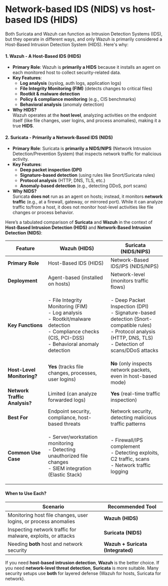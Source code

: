 # Network-based IDS (NIDS) vs host-based IDS (HIDS)

Both Suricata and Wazuh can function as Intrusion Detection Systems (IDS), but they operate in different ways, and only Wazuh is primarily considered a Host-Based Intrusion Detection System (HIDS). Here's why:

#### **1. Wazuh - A Host-Based IDS (HIDS)**

* **Primary Role**: Wazuh is **primarily a HIDS** because it installs an agent on each monitored host to collect security-related data.
* **Key Features**:
  * **Log analysis** (syslog, auth logs, application logs)
  * **File Integrity Monitoring (FIM)** (detects changes to critical files)
  * **Rootkit & malware detection**
  * **Policy & compliance monitoring** (e.g., CIS benchmarks)
  * **Behavioral analysis** (anomaly detection)
* **Why HIDS?**\
  Wazuh operates at the **host level**, analyzing activities on the endpoint itself (like file changes, user logins, and process anomalies), making it a true **HIDS**.

#### **2. Suricata - Primarily a Network-Based IDS (NIDS)**

* **Primary Role**: Suricata is **primarily a NIDS/NIPS** (Network Intrusion Detection/Prevention System) that inspects network traffic for malicious activity.
* **Key Features**:
  * **Deep packet inspection (DPI)**
  * **Signature-based detection** (using rules like Snort/Suricata rules)
  * **Protocol analysis** (HTTP, DNS, TLS, etc.)
  * **Anomaly-based detection** (e.g., detecting DDoS, port scans)
* **Why NIDS?**\
  Suricata **does not** run as an agent on hosts; instead, it monitors **network traffic** (e.g., at a firewall, gateway, or mirrored port). While it can analyze traffic to/from a host, it does not monitor host-level activities like file changes or process behavior.

Here’s a tabulated comparison of **Suricata** and **Wazuh** in the context of **Host-Based Intrusion Detection (HIDS)** and **Network-Based Intrusion Detection (NIDS)**:

| Feature                       | **Wazuh** (HIDS)                                                                                                                                                  | **Suricata** (NIDS/NIPS)                                                                                                                                                   |
| ----------------------------- | ----------------------------------------------------------------------------------------------------------------------------------------------------------------- | -------------------------------------------------------------------------------------------------------------------------------------------------------------------------- |
| **Primary Role**              | Host-Based IDS (HIDS)                                                                                                                                             | Network-Based IDS/IPS (NIDS/NIPS)                                                                                                                                          |
| **Deployment**                | Agent-based (installed on hosts)                                                                                                                                  | Network-level (monitors traffic flows)                                                                                                                                     |
| **Key Functions**             | <p>- File Integrity Monitoring (FIM)<br>- Log analysis<br>- Rootkit/malware detection<br>- Compliance checks (CIS, PCI-DSS)<br>- Behavioral anomaly detection</p> | <p>- Deep Packet Inspection (DPI)<br>- Signature-based detection (Snort-compatible rules)<br>- Protocol analysis (HTTP, DNS, TLS)<br>- Detection of scans/DDoS attacks</p> |
| **Host-Level Monitoring?**    | **Yes** (tracks file changes, processes, user logins)                                                                                                             | **No** (only inspects network packets, even in host-based mode)                                                                                                            |
| **Network Traffic Analysis?** | Limited (can analyze forwarded logs)                                                                                                                              | **Yes** (real-time traffic inspection)                                                                                                                                     |
| **Best For**                  | Endpoint security, compliance, host-based threats                                                                                                                 | Network security, detecting malicious traffic patterns                                                                                                                     |
| **Common Use Case**           | <p>- Server/workstation monitoring<br>- Detecting unauthorized file changes<br>- SIEM integration (Elastic Stack)</p>                                             | <p>- Firewall/IPS complement<br>- Detecting exploits, C2 traffic, scans<br>- Network traffic logging</p>                                                                   |

#### **When to Use Each?**

| Scenario                                                        | Recommended Tool                  |
| --------------------------------------------------------------- | --------------------------------- |
| Monitoring host file changes, user logins, or process anomalies | **Wazuh (HIDS)**                  |
| Inspecting network traffic for malware, exploits, or attacks    | **Suricata (NIDS)**               |
| Needing **both** host and network security                      | **Wazuh + Suricata (Integrated)** |

If you need **host-based intrusion detection**, **Wazuh** is the better choice. If you need **network-level threat detection**, **Suricata** is more suitable. Many security setups use **both** for layered defense (Wazuh for hosts, Suricata for network).
